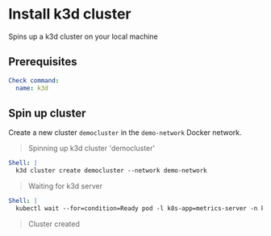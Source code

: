 # Install k3d cluster

Spins up a k3d cluster on your local machine

## Prerequisites

```yaml instacli
Check command:
  name: k3d
```

## Spin up cluster

Create a new cluster `democluster` in the `demo-network` Docker network.

> Spinning up k3d cluster 'democluster'

```yaml instacli
Shell: |
  k3d cluster create democluster --network demo-network
```

> Waiting for k3d server

```yaml instacli
Shell: |
  kubectl wait --for=condition=Ready pod -l k8s-app=metrics-server -n kube-system --timeout=300s
```

> Cluster created